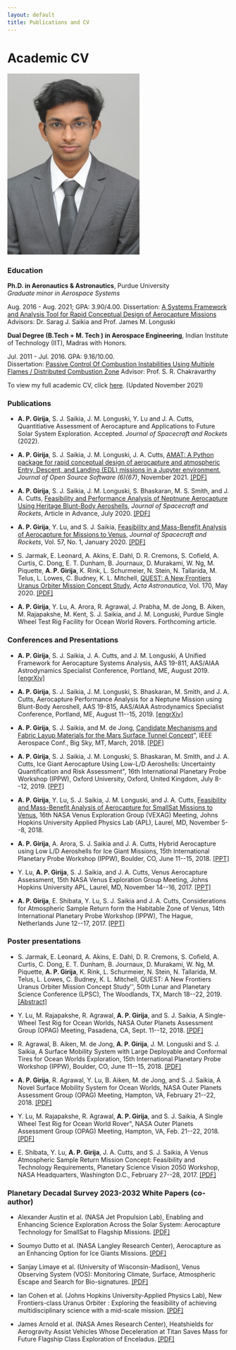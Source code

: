 ```yaml
---
layout: default
title: Publications and CV
---
```



# Academic CV

<img src="/photos/profile.png" alt="Photo of me taken at college graduation" width="300"/>  

### Education

**Ph.D. in Aeronautics & Astronautics**, Purdue University  
*Graduate minor in Aerospace Systems*  

Aug. 2016 - Aug. 2021; GPA: 3.90/4.00. 
Dissertation: [A Systems Framework and Analysis Tool for Rapid Conceptual Design of Aerocapture Missions](https://hammer.purdue.edu/articles/thesis/A_Systems_Framework_and_Analysis_Tool_for_Rapid_Conceptual_Design_of_Aerocapture_Missions/14903349)
Advisors: Dr. Sarag J. Saikia and Prof. James M. Longuski

**Dual Degree (B.Tech + M. Tech ) in Aerospace Engineering**, Indian Institute of Technology (IIT), Madras with Honors. 

Jul. 2011 - Jul. 2016. GPA: 9.16/10.00.  
Dissertation: [Passive Control Of Combustion Instabilities Using Multiple Flames / Distributed Combustion Zone](https://www.researchgate.net/publication/333632783_Passive_Control_Of_Combustion_Instabilities_Using_Multiple_Flames_Distributed_Combustion_Zone)
Advisor: Prof. S. R. Chakravarthy

To view my full academic CV, click [here](./athul_cv.pdf). (Updated November 2021)

### Publications

* **A. P. Girija**, S. J. Saikia, J. M. Longuski, Y. Lu and J. A. Cutts, Quantitiative Assessment of Aerocapture and Applications to Future Solar System Exploration. Accepted. *Journal of Spacecraft and Rockets* (2022).

* **A. P. Girija**, S. J. Saikia, J. M. Longuski, J. A. Cutts, [AMAT: A Python package for rapid conceptual design of aerocapture and atmospheric Entry, Descent, and Landing (EDL) missions in a Jupyter environment](https://joss.theoj.org/papers/10.21105/joss.03710), <em>Journal of Open Source Software (6)(67)</em>, November 2021. [[PDF]](https://www.theoj.org/joss-papers/joss.03710/10.21105.joss.03710.pdf)  



* **A. P. Girija**, S. J. Saikia, J. M. Longuski, S. Bhaskaran, M. S. Smith, and J. A. Cutts, [Feasibility and Performance Analysis of Neptnune Aerocapture Using Heritage Blunt-Body Aeroshells](https://arc.aiaa.org/doi/abs/10.2514/1.A34719), <em>Journal of Spacecraft and Rockets</em>, Article in Advance, July 2020. [[PDF]](./papers/1.a34719.pdf)  

* **A. P. Girija**, Y. Lu, and S. J. Saikia, [Feasibility and Mass-Benefit Analysis of Aerocapture for Missions to Venus](https://arc.aiaa.org/doi/abs/10.2514/1.A34529), <em>Journal of Spacecraft and Rockets</em>, Vol. 57, No. 1, January 2020. [[PDF]](./papers/1.a34529.pdf)

* S. Jarmak, E. Leonard, A. Akins, E. Dahl, D. R. Cremons, S. Cofield, A. Curtis, C. Dong, E. T. Dunham, B. Journaux, D. Murakami, W. Ng, M. Piquette, **A. P. Girija**, K. Rink, L. Schurmeier, N. Stein, N. Tallarida, M. Telus, L. Lowes, C. Budney, K. L. Mitchell, [QUEST: A New Frontiers Uranus Orbiter Mission Concept Study](https://doi.org/10.1016/j.actaastro.2020.01.030), <em>Acta Astronautica</em>, Vol. 170, May 2020. [[PDF]](./papers/1-s2.0-S0094576520300412-main.pdf)


* **A. P. Girija**, Y. Lu, A. Arora, R. Agrawal, J. Prabha, M. de Jong, B. Aiken, M. Rajapakshe, M. Kent, S. J. Saikia, and J. M. Longuski, Purdue Single Wheel Test Rig Facility for Ocean World Rovers. Forthcoming article.



### Conferences and Presentations

* **A. P. Girija**, S. J. Saikia, J. A. Cutts, and J. M. Longuski,  A Unified Framework for Aerocapture Systems Analysis, AAS 19-811,  AAS/AIAA Astrodynamics Specialist Conference, Portland, ME, August 2019. [[engrXiv]](https://engrxiv.org/xtacw/)

* **A. P. Girija**, S. J. Saikia, J. M. Longuski, S. Bhaskaran, M. Smith, and J. A. Cutts, Aerocapture Performance Analysis for a Neptune Mission using Blunt-Body Aeroshell, AAS 19-815, AAS/AIAA Astrodynamics Specialist Conference, Portland, ME, August 11--15, 2019. [[engrXiv]](https://engrxiv.org/bf3du/)

* **A. P. Girija**, S. J. Saikia, and M. de Jong,  [Candidate Mechanisms and Fabric Layup Materials for the Mars Surface Tunnel Concept](https://doi.org/10.1109/AERO.2018.8396720)", IEEE Aerospace Conf., Big Sky, MT, March, 2018. [[PDF]](./papers/mst-paper.pdf)

* **A. P. Girija**, S. J. Saikia, J. M. Longuski, S. Bhaskaran, M. Smith, and J. A. Cutts, Ice Giant Aerocapture Using Low-L/D Aeroshells: Uncertainty Quantification and Risk Assessment", 16th International Planetary Probe Workshop (IPPW), Oxford University, Oxford, United Kingdom, July 8--12, 2019. [[PPT]](https://drive.google.com/file/d/1-_zlPYIpt0wcQbQuWw96UChZIKmdBJVH/view?usp=sharing)

* **A. P. Girija**, Y. Lu, S. J. Saikia, J. M. Longuski, and J. A. Cutts, [Feasibility and Mass-Benefit Analysis of Aerocapture for SmallSat Missions to Venus](https://www.lpi.usra.edu/vexag/meetings/archive/vexag-16/presentations/Girjia.pdf), 16th NASA Venus Exploration Group (VEXAG) Meeting, Johns Hopkins University Applied Physics Lab (APL), Laurel, MD, November 5--8, 2018.

* **A. P. Girija**, A. Arora, S. J. Saikia and J. A. Cutts, Hybrid Aerocapture using Low L/D Aeroshells for Ice Giant Missions, 15th International Planetary Probe Workshop (IPPW), Boulder, CO, June 11--15, 2018. [[PPT]](https://drive.google.com/file/d/1iv6MlKG2G56IwvWv1d7mSSYGh8AC-RzT/view?usp=sharing)

* Y. Lu, **A. P. Girija**, S. J. Saikia, and J. A. Cutts, Venus Aerocapture Assessment, 15th NASA Venus Exploration Group Meeting, Johns Hopkins University APL, Laurel, MD, November 14--16, 2017. [[PPT]](https://www.lpi.usra.edu/vexag/meetings/archive/vexag_15/presentations/25-Lu-Venus\%20Aerocapture.pdf)

* **A. P. Girija**, E. Shibata, Y. Lu, S. J. Saikia and J. A. Cutts, Considerations for Atmospheric Sample Return form the Habitable Zone of Venus, 14th International Planetary Probe Workshop (IPPW), The Hague, Netherlands June 12--17, 2017. [[PPT]](https://drive.google.com/file/d/19liJ-lI1yWKWViwiLxSgjUOYtogMvVPW/view?usp=sharing)


### Poster presentations

* S. Jarmak, E. Leonard, A. Akins, E. Dahl, D. R. Cremons, S. Cofield, A. Curtis, C. Dong, E. T. Dunham, B. Journaux, D. Murakami, W. Ng, M. Piquette, **A. P. Girija**, K. Rink, L. Schurmeier, N. Stein, N. Tallarida, M. Telus, L. Lowes, C. Budney, K. L. Mitchell, QUEST: A New Frontiers Uranus Orbiter Mission Concept Study'', 50th Lunar and Planetary Science Conference (LPSC), The Woodlands, TX, March 18--22, 2019. [[Abstract]](https://www.hou.usra.edu/meetings/lpsc2019/pdf/1621.pdf)

* Y. Lu, M. Rajapakshe, R. Agrawal, **A. P. Girija**, and S. J. Saikia, A Single-Wheel Test Rig for Ocean Worlds, NASA Outer Planets Assessment Group (OPAG) Meeting, Pasadena, CA, Sept. 11--12, 2018. [[PDF]](https://www.lpi.usra.edu/opag/meetings/sep2018/posters/YeLu.pdf)

* R. Agrawal,  B. Aiken, M. de Jong, **A. P. Girija**, J. M. Longuski and S. J. Saikia, A Surface Mobility System with Large Deployable and Conformal Tires for Ocean Worlds Exploration, 15th International Planetary Probe Workshop (IPPW), Boulder, CO, June 11--15, 2018. [[PDF]](https://drive.google.com/file/d/1vNhKIwIFnIBcC49God4VeLectMSsMvvh/view?usp=sharing)

* **A. P. Girija**, R. Agrawal, Y. Lu, B. Aiken, M. de Jong, and S. J. Saikia, A Novel Surface Mobility System for Ocean Worlds, NASA Outer Planets Assessment Group (OPAG) Meeting, Hampton, VA, February 21--22, 2018. [[PDF]](https://www.lpi.usra.edu/opag/meetings/feb2018/posters/Pradeepkumar-2.pdf)

* Y. Lu, M. Rajapakshe,  R. Agrawal,  **A. P. Girija**, and S. J. Saikia, A Single Wheel Test Rig for Ocean World Rover", NASA Outer Planets Assessment Group (OPAG) Meeting, Hampton, VA, Feb. 21--22, 2018. [[PDF]](https://www.lpi.usra.edu/opag/meetings/feb2018/posters/YeLu.pdf)

* E. Shibata, Y. Lu, **A. P. Girija**, J. A. Cutts, and S. J. Saikia, A  Venus  Atmospheric Sample  Return  Mission  Concept: Feasibility and Technology Requirements, Planetary Science Vision 2050 Workshop, NASA Headquarters, Washington D.C., February 27--28, 2017. [[PDF]](https://www.hou.usra.edu/meetings/V2050/eposter/8164.pdf)

### Planetary Decadal Survey 2023-2032 White Papers (co-author)

* Alexander Austin et al. (NASA Jet Propulsion Lab), Enabling and Enhancing Science Exploration
Across the Solar System: Aerocapture Technology for SmallSat to Flagship Missions. [[PDF]](./papers/Aerocapture_Decadal_White_Paper_Alex.pdf)

* Soumyo Dutto et al. (NASA Langley Research Center), Aerocapture as an Enhancing Option for Ice
Giants Missions. [[PDF]](./papers/Ice_Giants_Aerocapture_White_Paper_Som.pdf)

* Sanjay Limaye et al. (University of Wisconsin-Madison), Venus Observing System (VOS): Monitoring Climate, Surface, Atmospheric Escape and Search for Bio-signatures. [[PDF]](./papers/VOS_White_paper-VEXAG-4_Nov_2019_Limaye.pdf)

* Ian Cohen et al. (Johns Hopkins University-Applied Physics Lab), New Frontiers-class Uranus Orbiter : Exploring the feasibility of achieving multidisciplinary science with a mid-scale mission. [[PDF]](./papers/2020_Decadal_WhitePaper_NFUranus_vFINAL_Cohen.pdf)

* James Arnold et al. (NASA Ames Research Center), Heatshields for Aerogravity Assist Vehicles Whose Deceleration at Titan Saves Mass for Future Flagship Class Exploration of Enceladus. [[PDF]](./papers/Titan_Aerogravity_Assist_Arnold_Draft.pdf)














